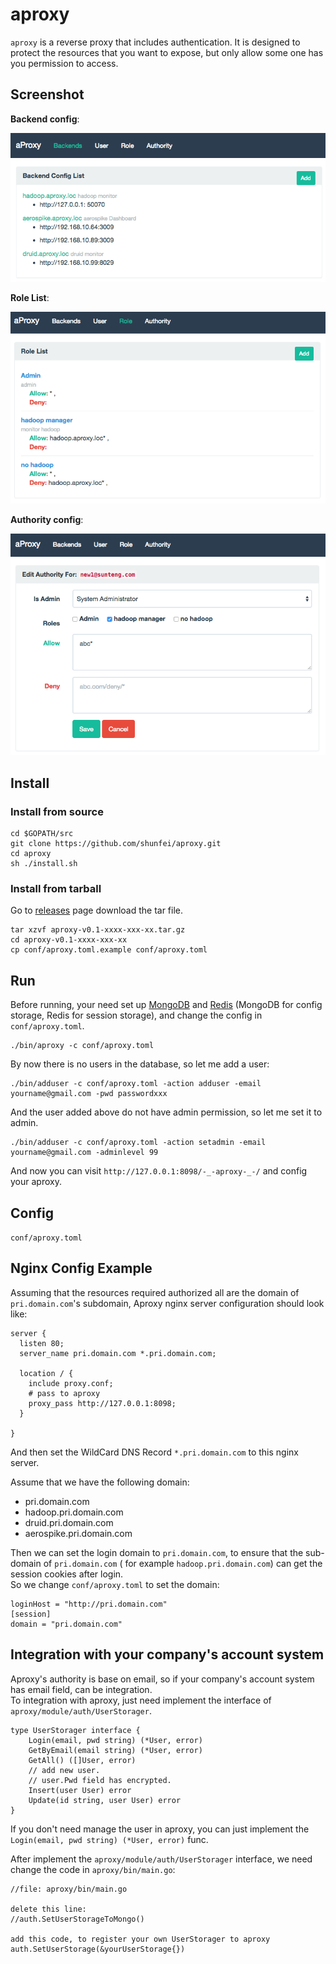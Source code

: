 # aproxy

`aproxy` is a reverse proxy that includes authentication. It is designed to protect the resources that you want to expose, but only allow some one has you permission to access.

## Screenshot

**Backend config**:

![](doc/img/backend.png)

**Role List**:

![](doc/img/role.png)

**Authority config**:

![](doc/img/authority.png)


## Install

### Install from source

```
cd $GOPATH/src
git clone https://github.com/shunfei/aproxy.git
cd aproxy
sh ./install.sh
```

### Install from tarball

Go to [releases](https://github.com/shunfei/aproxy/releases) page download the tar file.

```
tar xzvf aproxy-v0.1-xxxx-xxx-xx.tar.gz
cd aproxy-v0.1-xxxx-xxx-xx
cp conf/aproxy.toml.example conf/aproxy.toml
```

## Run

Before running, your need set up [MongoDB](http://docs.mongodb.org/manual/installation/) and [Redis](http://redis.io/download#installation) (MongoDB for config storage, Redis for session storage),
and change the config in `conf/aproxy.toml`.

```
./bin/aproxy -c conf/aproxy.toml
```

By now there is no users in the database, so let me add a user:

```
./bin/adduser -c conf/aproxy.toml -action adduser -email yourname@gmail.com -pwd passwordxxx
```

And the user added above do not have admin permission, so let me set it to admin.

```
./bin/adduser -c conf/aproxy.toml -action setadmin -email yourname@gmail.com -adminlevel 99
```

And now you can visit `http://127.0.0.1:8098/-_-aproxy-_-/` and config your aproxy.

## Config

 `conf/aproxy.toml` 

## Nginx Config Example

Assuming that the resources required authorized all are the domain of `pri.domain.com`'s subdomain,
Aproxy nginx server configuration should look like:

```
server {
  listen 80;
  server_name pri.domain.com *.pri.domain.com;

  location / {
    include proxy.conf;
    # pass to aproxy
    proxy_pass http://127.0.0.1:8098;
  }

}
```

And then set the WildCard DNS Record `*.pri.domain.com` to this nginx server.

Assume that we have the following domain:

- pri.domain.com
- hadoop.pri.domain.com
- druid.pri.domain.com
- aerospike.pri.domain.com

Then we can set the login domain to `pri.domain.com`, to ensure that the sub-domain of `pri.domain.com` ( for example `hadoop.pri.domain.com`) can get the session cookies after login.    
So we change `conf/aproxy.toml` to set the domain:

```
loginHost = "http://pri.domain.com"
[session]
domain = "pri.domain.com"
```

## Integration with your company's account system

Aproxy's authority is base on email, so if your company's account system has email field, can be integration.    
To integration with aproxy, just need implement the interface of `aproxy/module/auth/UserStorager`.

```
type UserStorager interface {
    Login(email, pwd string) (*User, error)
    GetByEmail(email string) (*User, error)
    GetAll() ([]User, error)
    // add new user.
    // user.Pwd field has encrypted.
    Insert(user User) error
    Update(id string, user User) error
}
```

If you don't need manage the user in aproxy, you can just implement the `Login(email, pwd string) (*User, error)` func. 

After implement the `aproxy/module/auth/UserStorager` interface, we need change the code in `aproxy/bin/main.go`:

```
//file: aproxy/bin/main.go

delete this line:
//auth.SetUserStorageToMongo()

add this code, to register your own UserStorager to aproxy
auth.SetUserStorage(&yourUserStorage{})
```

